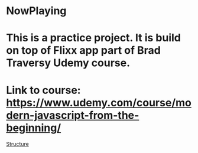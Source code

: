 # NowPlaying
# This is a practice project. It is build on top of Flixx app part of Brad Traversy Udemy course. 
# Link to course: https://www.udemy.com/course/modern-javascript-from-the-beginning/

<u> Structure </u>
